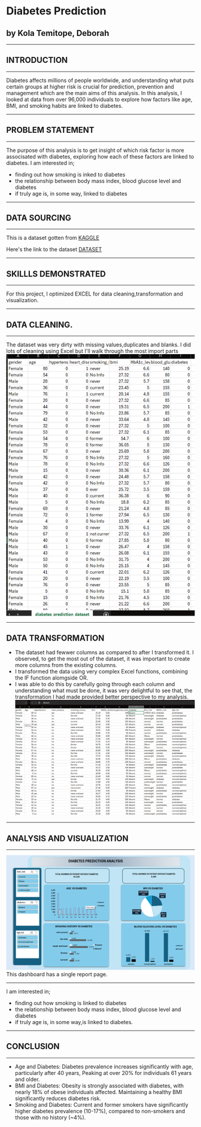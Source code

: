 # Diabetes Prediction
## by Kola Temitope, Deborah
___
## INTRODUCTION
___
Diabetes affects millions of people worldwide, and understanding what puts certain groups at higher risk is crucial for prediction, prevention and management which are the main aims of this analysis. 
In this analysis, I looked at data from over 96,000 individuals to explore how factors like age, BMI, and smoking habits are linked to diabetes.  
___

## PROBLEM STATEMENT
___

The purpose of this analysis is to get insight of which risk factor is more associsated with diabetes, exploring how each of these factors are linked to diabetes. I am interested in;
* finding out how smoking is inked to diabetes
* the relationship between body mass index, blood glucose level and diabetes
* if truly age is, in some way, linked to diabetes
___
## DATA SOURCING
___
This is a dataset gotten from [KAGGLE](https://www.kaggle.com/)

Here's the link to the dataset [DATASET](https://www.kaggle.com/code/tumpanjawat/diabetes-eda-random-forest-hp/input)
___
## SKILLLS DEMONSTRATED
___
For this project, I optimized EXCEL for data cleaning,transformation and visualization.
___
## DATA CLEANING.
___
The dataset was very dirty with missing values,duplicates and blanks. I did lots of cleaning using Excel but I'll walk through the most import parts  
![image alt](https://github.com/Temitope-Kola/Diabetes-Analysis/blob/main/IMAGES/DIRT_%20DATA.png?raw=true)
___

## DATA TRANSFORMATION

* The dataset had fewwer columns as compared to after I transformed it. I observed, to get the most out of the dataset, it was important to create more columns from the existing columns.
* I transformed the data using very complex Excel functions, combining the IF function alomgside OR.
* I was able to do this by carefully going through each column and understanding what must be done, it was very delightful to see that, the transformation I had made provided better perspective to my analysis.
![image alt](https://github.com/Temitope-Kola/Diabetes-Analysis/blob/main/IMAGES/CLEANED_DATA.png?raw=true)
___

## ANALYSIS AND VISUALIZATION
___  
![image alt](https://github.com/Temitope-Kola/Diabetes-Analysis/blob/main/IMAGES/DASHBOARD_ON_DIABETES_PREDICTION.png?raw=true)
This dashboard has a single report page.
___
I am interested in;
* finding out how smoking is linked to diabetes
* the relationship between body mass index, blood glucose level and diabetes
* if truly age is, in some way,is linked to diabetes.

___

## CONCLUSION
___
*	Age and Diabetes:
	Diabetes prevalence increases significantly with age, particularly after 40 years, Peaking at over 20% for individuals 61 years and older.
*	BMI and Diabetes:
Obesity is strongly associated with diabetes, with nearly 18% of obese individuals affected. Maintaining a healthy BMI significantly reduces diabetes risk.
 *	Smoking and Diabetes:
Current and former smokers have significantly higher diabetes prevalence (10-17%), compared to non-smokers and those with no history (~4%).

